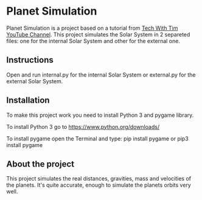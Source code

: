 # Planet Simulation

Planet Simulation is a project based on a tutorial from <a href="https://www.youtube.com/@TechWithTim">Tech With Tim YouTube Channel</a>. This project simulates the Solar System in 2 separeted files: one for the internal Solar System and other for the external one.

## Instructions

Open and run internal.py for the internal Solar System or external.py for the external Solar System.

## Installation

To make this project work you need to install Python 3 and pygame library.

To install Python 3 go to https://www.python.org/downloads/

To install pygame open the Terminal and type: 
pip install pygame
or
pip3 install pygame

## About the project

This project simulates the real distances, gravities, mass and velocities of the planets. It's quite accurate, enough to simulate the planets orbits very well.

